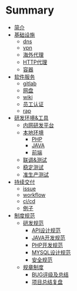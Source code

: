 # Summary

* [简介](README.md)
* [基础设施](build/README.md)
  * [dns](build/dns.md)
  * [vpn](build/vpn.md)
  * [海外代理](build/proxy.md)
  * [HTTP代理](build/socket.md)
  * [容器](build/docker.md)
* [软件服务](software.md)
    * [gitlab](build/gitlab.md)
    * [网盘](build/pan.md)
    * [wiki](build/wiki.md)
    * [员工认证](build/auth.md)
    * [rap]()
* [研发环境&工具](rd.md)
  * [内网研发平台](rd/center.md)
  * [本地环境](rd/local.md)
    * [PHP]()
    * [JAVA]()
    * [前端]()
  * [联调&测试]()
  * [稳定测试]()
  * [准生产测试]()
* [持续交付](cd.md)
  * [issue](cd/issue.md)
  * [workflow](cd/workflow.md)
  * [ci/cd](cd/cicd.md)
  * [例子](cd/example.md)
* [制度规范](rule.md)
  * [研发规范](rule/rd.md)
    * [API设计规范](rule/api.md)
    * [JAVA开发规范](rule/java.pdf)
    * [PHP开发规范](rule/php.md)
    * [MYSQL设计规范](rule/mysql.md)
    * [安全规范](rule/safe.md)
  * [规章制度](rule/regulation.md)
    * [BUG评级及总结](rule/bug.md)
    * [项目总结复盘](rule/sum.md)


